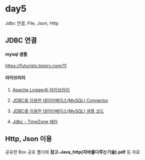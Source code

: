 # day5

Jdbc 연결, File, Json, Http

## JDBC 연결

#### mysql 샘플

https://futurists.tistory.com/11


#### 라이브러리

1. [Apache Logger4j 라이브러리](https://logging.apache.org/log4j/2.x/)

1. [JDBC를 이용한 데이터베이스(MySQL) Connector](https://hsunnystory.tistory.com/158?category=791615)

1. [JDBC를 이용한 데이터베이스(MySQL) 샘플 코드](https://hsunnystory.tistory.com/160)

1. [Jdbc - TimeZone 에러](https://offbyone.tistory.com/318)


## Http, Json 이용

공유한 Box 공유 폴더에 **참고-Java_http(자바를다루는기술).pdf** 등 자료
